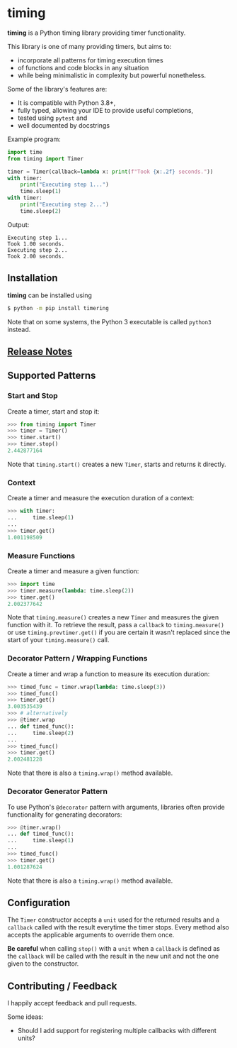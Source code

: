 # timing
**timing** is a Python timing library providing timer functionality.

This library is one of many providing timers, but aims to:
* incorporate all patterns for timing execution times
* of functions and code blocks in any situation
* while being minimalistic in complexity but powerful nonetheless.

Some of the library's features are:
* It is compatible with Python 3.8+,
* fully typed, allowing your IDE to provide useful completions,
* tested using `pytest` and
* well documented by docstrings

Example program:
```python
import time
from timing import Timer

timer = Timer(callback=lambda x: print(f"Took {x:.2f} seconds."))
with timer:
    print("Executing step 1...")
    time.sleep(1)
with timer:
    print("Executing step 2...")
    time.sleep(2)
```
Output:
```
Executing step 1...
Took 1.00 seconds.
Executing step 2...
Took 2.00 seconds.
```


## Installation

**timing** can be installed using
```bash
$ python -m pip install timering
```

Note that on some systems, the Python 3 executable is called `python3` instead.


## [Release Notes](https://github.com/ruzickbelle/python-timing/blob/main/CHANGELOG.md)


## Supported Patterns

### Start and Stop

Create a timer, start and stop it:

```python
>>> from timing import Timer
>>> timer = Timer()
>>> timer.start()
>>> timer.stop()
2.442877164
```

Note that `timing.start()` creates a new `Timer`, starts and returns it directly.


### Context

Create a timer and measure the execution duration of a context:

```python
>>> with timer:
...     time.sleep(1)
...
>>> timer.get()
1.001198509
```


### Measure Functions

Create a timer and measure a given function:

```python
>>> import time
>>> timer.measure(lambda: time.sleep(2))
>>> timer.get()
2.002377642
```

Note that `timing.measure()` creates a new `Timer` and measures the given function with it. To retrieve the result, pass
a `callback` to `timing.measure()` or use `timing.prevtimer.get()` if you are certain it wasn't replaced since the start
of your `timing.measure()` call.


### Decorator Pattern / Wrapping Functions

Create a timer and wrap a function to measure its execution duration:

```python
>>> timed_func = timer.wrap(lambda: time.sleep(3))
>>> timed_func()
>>> timer.get()
3.003535439
>>> # alternatively
>>> @timer.wrap
... def timed_func():
...     time.sleep(2)
...
>>> timed_func()
>>> timer.get()
2.002481228
```

Note that there is also a `timing.wrap()` method available.


### Decorator Generator Pattern

To use Python's `@decorator` pattern with arguments, libraries often provide functionality for generating decorators:

```python
>>> @timer.wrap()
... def timed_func():
...     time.sleep(1)
...
>>> timed_func()
>>> timer.get()
1.001287624
```

Note that there is also a `timing.wrap()` method available.


## Configuration

The `Timer` constructor accepts a `unit` used for the returned results and a `callback` called with the result everytime
the timer stops. Every method also accepts the applicable arguments to override them once.

**Be careful** when calling `stop()` with a `unit` when a `callback` is defined as the `callback` will be called with
the result in the new unit and not the one given to the constructor.


## Contributing / Feedback

I happily accept feedback and pull requests.

Some ideas:
* Should I add support for registering multiple callbacks with different units?
